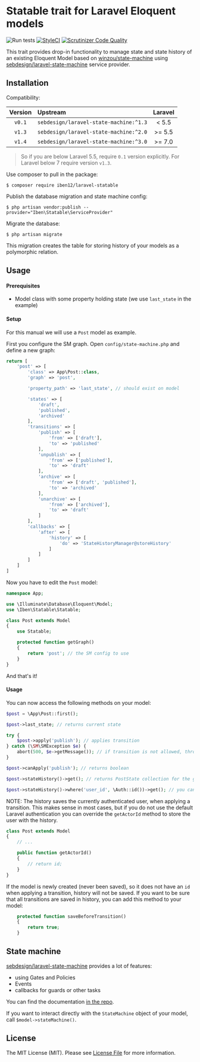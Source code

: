 # Statable trait for Laravel Eloquent models

![Run tests](https://github.com/iben12/laravel-statable/workflows/Run%20tests/badge.svg?event=push)
[![StyleCI](https://github.styleci.io/repos/158932879/shield?branch=master)](https://github.styleci.io/repos/158932879)
[![Scrutinizer Code Quality](https://scrutinizer-ci.com/g/iben12/laravel-statable/badges/quality-score.png?b=master)](https://scrutinizer-ci.com/g/iben12/laravel-statable/?branch=master)

This trait provides drop-in functionality to manage state and state history of an existing Eloquent Model based on [winzou/state-machine](https://github.com/winzou/state-machine) using [sebdesign/laravel-state-machine](https://github.com/sebdesign/laravel-state-machine) service provider.

## Installation

Compatibility:

| Version | Upstream     | Laravel       |
| :-----: | :----------- | :-----------: |
| `v0.1`  | `sebdesign/laravel-state-machine:^1.3` | < 5.5   |
| `v1.3`  | `sebdesign/laravel-state-machine:^2.0` | >= 5.5  |
| `v1.4`  | `sebdesign/laravel-state-machine:^3.0` | >= 7.0  |

> So if you are below Laravel 5.5, require `0.1` version explicitly. For Laravel below 7 require version `v1.3`.

Use composer to pull in the package:
```
$ composer require iben12/laravel-statable
```
Publish the database migration and state machine config:
```
$ php artisan vendor:publish --provider="Iben\Statable\ServiceProvider"
```
Migrate the database:
```
$ php artisan migrate
```
This migration creates the table for storing history of your models as a polymorphic relation.

## Usage

#### Prerequisites
* Model class with some property holding state (we use `last_state` in the example)

#### Setup

For this manual we will use a `Post` model as example.

First you configure the SM graph. Open `config/state-machine.php` and define a new graph:
```php
return [
    'post' => [
        'class' => App\Post::class,
        'graph' => 'post',

        'property_path' => 'last_state', // should exist on model

        'states' => [
            'draft',
            'published',
            'archived'
        ],
        'transitions' => [
            'publish' => [
                'from' => ['draft'],
                'to' => 'published'
            ],
            'unpublish' => [
                'from' => ['published'],
                'to' => 'draft'
            ],
            'archive' => [
                'from' => ['draft', 'published'],
                'to' => 'archived'
            ],
            'unarchive' => [
                'from' => ['archived'],
                'to' => 'draft'
            ]
        ],
        'callbacks' => [
            'after' => [
                'history' => [
                    'do' => 'StateHistoryManager@storeHistory'
                ]
            ]
        ]
    ]
]

```

Now you have to edit the `Post` model:
```php
namespace App;

use \Illuminate\Database\Eloquent\Model;
use \Iben\Statable\Statable;

class Post extends Model
{
    use Statable;

    protected function getGraph()
    {
    	return 'post'; // the SM config to use
    }
}
```

And that's it!

#### Usage
You can now access the following methods on your model:
```php
$post = \App\Post::first();

$post->last_state; // returns current state

try {
    $post->apply('publish'); // applies transition
} catch (\SM\SMException $e) {
    abort(500, $e->getMessage()); // if transition is not allowed, throws exception
}

$post->canApply('publish'); // returns boolean

$post->stateHistory()->get(); // returns PostState collection for the given Post

$post->stateHistory()->where('user_id', \Auth::id())->get(); // you can query history as any Eloquent relation
```

NOTE: The history saves the currently authenticated user, when applying a transition. This makes sense in most cases, but if you do not use the default Laravel authentication you can override the `getActorId` method to store the user with the history.

```php
class Post extends Model
{
    // ...

    public function getActorId()
    {
        // return id;
    }
}
```
If the model is newly created (never been saved), so it does not have an `id` when applying
a transition, history will not be saved. If you want to be sure that all transitions
are saved in history, you can add this method to your model:
```php
    protected function saveBeforeTransition()
    {
        return true;
    }
```

## State machine

[sebdesign/laravel-state-machine](https://github.com/sebdesign/laravel-state-machine)
provides a lot of features:
* using Gates and Policies
* Events
* callbacks for guards or other tasks

You can find the documentation [in the repo](https://github.com/sebdesign/laravel-state-machine).

If you want to interact directly with the `StateMachine` object of your model, call `$model->stateMachine()`.

## License

The MIT License (MIT). Please see [License File](LICENSE.md) for more information.
